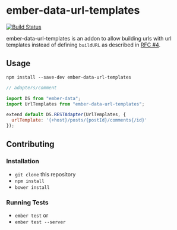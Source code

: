 # ember-data-url-templates

[![Build Status](https://travis-ci.org/amiel/ember-data-url-templates.svg)](https://travis-ci.org/amiel/ember-data-url-templates)

ember-data-url-templates is an addon to allow building urls with url templates instead of
defining `buildURL` as described in [RFC #4](https://github.com/emberjs/rfcs/pull/4).

## Usage

`npm install --save-dev ember-data-url-templates`

```javascript
// adapters/comment

import DS from "ember-data";
import UrlTemplates from "ember-data-url-templates";

extend default DS.RESTAdapter(UrlTemplates, {
  urlTemplate: '{+host}/posts/{postId}/comments{/id}'
});
```

## Contributing

### Installation

* `git clone` this repository
* `npm install`
* `bower install`

### Running Tests

* `ember test` or
* `ember test --server`

